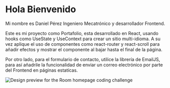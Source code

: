 # Hola Bienvenido

Mi nombre es Daniel Pérez Ingeniero Mecatrónico y desarrollador Frontend.

Este es mi proyecto como Portafolio, esta desarrollado en React, usando hooks como UseState y UseContext para crear un sitio multi-idioma. A su vez aplique el uso de componentes como react-router y react-scroll para añadir efectos y mostrar el componente al bajar hasta el final de la página. 

Por otro lado, para el formulario de contacto, utilice la librería de EmailJS, para así añadrile la funcionalidad de enviar un correo electrónico por parte del Frontend en páginas estatícas.

![Design preview for the Room homepage coding challenge](./src/capture.png) 
